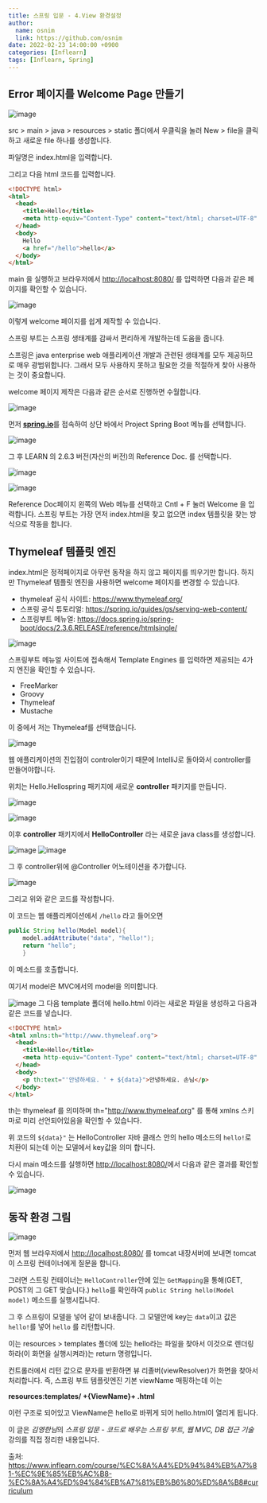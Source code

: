 ```yaml
---
title: 스프링 입문 - 4.View 환경설정
author:
  name: osnim
  link: https://github.com/osnim
date: 2022-02-23 14:00:00 +0900
categories: [Inflearn]
tags: [Inflearn, Spring]
---
```


## Error 페이지를 Welcome Page 만들기

![image](https://user-images.githubusercontent.com/79408217/155263932-e022b682-8603-4cd6-a717-a64c0fb455bf.png)

src > main > java > resources > static 폴더에서 우클릭을 눌러 New > file을 클릭하고 새로운 file 하나를 생성합니다.

파일명은 index.html을 입력합니다.

그리고 다음 html 코드를 입력합니다.

```html
<!DOCTYPE html>
<html>
  <head>
    <title>Hello</title>
    <meta http-equiv="Content-Type" content="text/html; charset=UTF-8" />
  </head>
  <body>
    Hello
    <a href="/hello">hello</a>
  </body>
</html>
```

main 을 실행하고 브라우저에서 <http://localhost:8080/> 를 입력하면 다음과 같은 페이지를 확인할 수 있습니다.

![image](https://user-images.githubusercontent.com/79408217/155264206-6d369434-45a1-4911-9a1c-a000734c8a11.png)

이렇게 welcome 페이지를 쉽게 제작할 수 있습니다.

스프링 부트는 스프링 생태계를 감싸서 편리하게 개발하는데 도움을 줍니다.

스프링은 java enterprise web 애플리케이션 개발과 관련된 생태계를 모두 제공하므로 매우 광범위합니다. 그래서 모두 사용하지 못하고 필요한 것을 적절하게 찾아 사용하는 것이 중요합니다.

welcome 페이지 제작은 다음과 같은 순서로 진행하면 수월합니다.

![image](https://user-images.githubusercontent.com/79408217/155264690-4813bfed-7e43-4294-880c-250f2a91e2af.png)

먼저 [**spring.io**](https://spring.io/)를 접속하여 상단 바에서 Project Spring Boot 메뉴를 선택합니다.

![image](https://user-images.githubusercontent.com/79408217/155271158-9a1451d4-9e4a-4e6e-b170-a9dbe1a547ce.png)

그 후 LEARN 의 2.6.3 버전(자산의 버전)의 Reference Doc. 를 선택합니다.

![image](https://user-images.githubusercontent.com/79408217/155271541-4d034d1c-c16e-40e6-bb57-2f510d1458bd.png)

![image](https://user-images.githubusercontent.com/79408217/155271623-e4c358aa-3fa4-4b5e-b525-bc5e62b38a4a.png)

Reference Doc페이지 왼쪽의 Web 메뉴를 선택하고 Cntl + F 눌러 Welcome 을 입력합니다.
스프링 부트는 가장 먼저 index.html을 찾고 없으면 index 템플릿을 찾는 방식으로 작동을 합니다.

## Thymeleaf 템플릿 엔진

index.html은 정적페이지로 아무런 동작을 하지 않고 페이지를 띄우기만 합니다. 하지만 Thymeleaf 템플릿 엔진을 사용하면 welcome 페이지를 변경할 수 있습니다.

- thymeleaf 공식 사이트: <https://www.thymeleaf.org/>
- 스프링 공식 튜토리얼: <https://spring.io/guides/gs/serving-web-content/>
- 스프링부트 메뉴얼: <https://docs.spring.io/spring-boot/docs/2.3.6.RELEASE/reference/htmlsingle/>

![image](https://user-images.githubusercontent.com/79408217/155272258-f929d389-48b7-46ee-8ac6-2d116c9fffc6.png)

스프링부트 메뉴얼 사이트에 접속해서 Template Engines 를 입력하면 제공되는 4가지 엔진을 확인할 수 있습니다.

- FreeMarker
- Groovy
- Thymeleaf
- Mustache

이 중에서 저는 Thymeleaf를 선택했습니다.

![image](https://user-images.githubusercontent.com/79408217/155272547-228dc76e-fe95-4d47-ba21-d9552b25c0d9.png)

웹 애플리케이션의 진입점이 controler이기 때문에 IntelliJ로 돌아와서 controller를 만들어야합니다.

위치는 Hello.Hellospring 패키지에 새로운 **controller** 패키지를 만듭니다.

![image](https://user-images.githubusercontent.com/79408217/155272865-24f53253-72bc-4edd-bec6-c177c2d994cb.png)

![image](https://user-images.githubusercontent.com/79408217/155273011-deae615d-0fa4-409b-893a-86e1ab84b7f7.png)

이후 **controller** 패키지에서 **HelloController** 라는 새로운 java class를 생성합니다.

![image](https://user-images.githubusercontent.com/79408217/155273165-4061de79-63ec-4d4e-b940-f50e9ca91f3b.png)
![image](https://user-images.githubusercontent.com/79408217/155273191-a1e6b404-d72a-46a7-83e3-684175b6c108.png)

그 후 controller위에 @Controller 어노테이션을 추가합니다.

![image](https://user-images.githubusercontent.com/79408217/155273943-538d3183-fa92-442a-881b-268833dc5578.png)

그리고 위와 같은 코드를 작성합니다.

이 코드는 웹 애플리케이션에서 `/hello` 라고 들어오면

```java
public String hello(Model model){
    model.addAttribute("data", "hello!");
    return "hello";
    }
```

이 메소드를 호출합니다.

여기서 model은 MVC에서의 model을 의미합니다.

![image](https://user-images.githubusercontent.com/79408217/155274082-1ba719a4-5c81-4681-bd64-98808cf9d622.png)
그 다음 template 폴더에 hello.html 이라는 새로운 파일을 생성하고 다음과 같은 코드를 넣습니다.

```html
<!DOCTYPE html>
<html xmlns:th="http://www.thymeleaf.org">
  <head>
    <title>Hello</title>
    <meta http-equiv="Content-Type" content="text/html; charset=UTF-8" />
  </head>
  <body>
    <p th:text="'안녕하세요. ' + ${data}">안녕하세요. 손님</p>
  </body>
</html>
```

th는 thymeleaf 를 의미하며 th="http://www.thymeleaf.org" 를 통해 xmlns 스키마로 미리 선언되어있음을 확인할 수 있습니다.

위 코드의 `${data}"` 는 HelloController 자바 클래스 안의 hello 메소드의 `hello!`로 치환이 되는데 이는 모델에서 key값을 의미 합니다.

다시 main 메소드를 실행하면 <http://localhost:8080/>에서 다음과 같은 결과를 확인할 수 있습니다.

![image](https://user-images.githubusercontent.com/79408217/155274632-d1f4b150-eb66-4f82-9fed-2e354e50d525.png)

## 동작 환경 그림

![image](https://user-images.githubusercontent.com/79408217/155274759-d859b0f3-a1a1-4bcc-93a3-32ecd0b3fd06.png)

먼저 웹 브라우저에서 <http://localhost:8080/> 를 tomcat 내장서버에 보내면 tomcat이 스프링 컨테이너에게 질문을 합니다.

그러면 스트링 컨테이너는 `HelloController`안에 있는 `GetMapping`을 통해(GET, POST의 그 GET 맞습니다.) `hello`를 확인하여 `public String hello(Model model)` 메소드를 실행시킵니다.

그 후 스프링이 모델을 넣어 같이 보내줍니다. 그 모델안에 key는 `data`이고 값은 `hello!`를 넣어 `hello` 를 리턴합니다.

이는 resources > templates 폴더에 있는 hello라는 파일을 찾아서 이것으로 렌더링 하라(이 화면을 실행시켜라)는 return 명령입니다.

컨트롤러에서 리턴 값으로 문자를 반환하면 뷰 리졸버(viewResolver)가 화면을 찾아서 처리합니다.
즉, 스프링 부트 템플릿엔진 기본 viewName 매핑하는데 이는

**resources:templates/ +{ViewName}+ .html**

이런 구조로 되어있고 ViewName은 hello로 바뀌게 되어 hello.html이 열리게 됩니다.

이 글은 *김영한님*의 _스프링 입문 - 코드로 배우는 스프링 부트, 웹 MVC, DB 접근 기술_ 강의를 직접 정리한 내용입니다.

출처: <https://www.inflearn.com/course/%EC%8A%A4%ED%94%84%EB%A7%81-%EC%9E%85%EB%AC%B8-%EC%8A%A4%ED%94%84%EB%A7%81%EB%B6%80%ED%8A%B8#curriculum>
